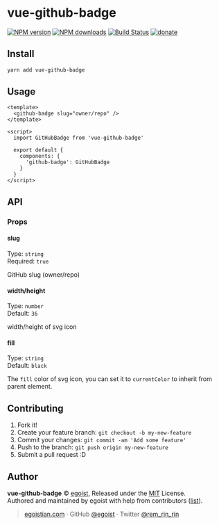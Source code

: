 # vue-github-badge

[![NPM version](https://img.shields.io/npm/v/vue-github-badge.svg?style=flat)](https://npmjs.com/package/vue-github-badge) [![NPM downloads](https://img.shields.io/npm/dm/vue-github-badge.svg?style=flat)](https://npmjs.com/package/vue-github-badge) [![Build Status](https://img.shields.io/circleci/project/egoist/vue-github-badge/master.svg?style=flat)](https://circleci.com/gh/egoist/vue-github-badge) [![donate](https://img.shields.io/badge/$-donate-ff69b4.svg?maxAge=2592000&style=flat)](https://github.com/egoist/donate)

## Install

```bash
yarn add vue-github-badge
```

## Usage

```vue
<template>
  <github-badge slug="owner/repo" />
</template>

<script>
  import GitHubBadge from 'vue-github-badge'

  export default {
    components: { 
      'github-badge': GitHubBadge
    }
  }
</script>
```

## API

### Props

#### slug

Type: `string`<br>
Required: `true`

GitHub slug (owner/repo)

#### width/height

Type: `number`<br>
Default: `36`

width/height of svg icon

#### fill

Type: `string`<br>
Default: `black`

The `fill` color of svg icon, you can set it to `currentColor` to inherit from parent element.

## Contributing

1. Fork it!
2. Create your feature branch: `git checkout -b my-new-feature`
3. Commit your changes: `git commit -am 'Add some feature'`
4. Push to the branch: `git push origin my-new-feature`
5. Submit a pull request :D


## Author

**vue-github-badge** © [egoist](https://github.com/egoist), Released under the [MIT](./LICENSE) License.<br>
Authored and maintained by egoist with help from contributors ([list](https://github.com/egoist/vue-github-badge/contributors)).

> [egoistian.com](https://egoistian.com) · GitHub [@egoist](https://github.com/egoist) · Twitter [@rem_rin_rin](https://twitter.com/rem_rin_rin)
